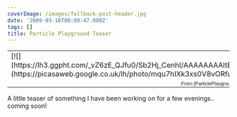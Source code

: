 ```yaml
---
coverImage: /images/fallback-post-header.jpg
date: '2009-03-16T00:00:47.000Z'
tags: []
title: Particle Playground Teaser
---
```


<table style="width: auto;" border="0">
<tbody>
<tr>
<td>[![](https://lh3.ggpht.com/_vZ6zE_QJfu0/Sb2Hj_CenhI/AAAAAAAAItE/3yJxw7K7Z9c/s400/Chase%20by%20Someone.jpg)](https://picasaweb.google.co.uk/lh/photo/mqu7hIXk3xs0V8vORfuQBw?feat=embedwebsite)</td>
</tr>
<tr>
<td style="font-family:arial,sans-serif; font-size:11px; text-align:right">From [ParticlePlayground](https://picasaweb.google.co.uk/mike.cann/ParticlePlayground?feat=embedwebsite)</td>
</tr>
</tbody></table>
A little teaser of something I have been working on for a few evenings.. coming soon!

